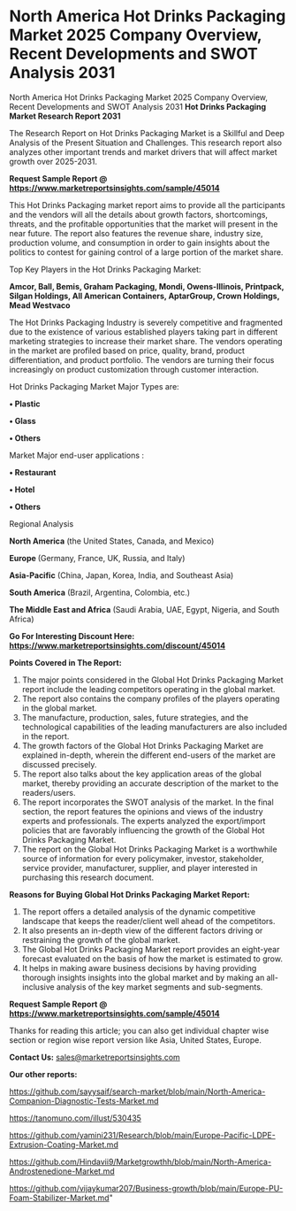 # North America Hot Drinks Packaging Market 2025 Company Overview, Recent Developments and SWOT Analysis 2031
 North America Hot Drinks Packaging Market 2025 Company Overview, Recent Developments and SWOT Analysis 2031
<strong>Hot Drinks Packaging Market Research Report 2031</strong>

The Research Report on Hot Drinks Packaging Market is a Skillful and Deep Analysis of the Present Situation and Challenges. This research report also analyzes other important trends and market drivers that will affect market growth over 2025-2031.

<strong>Request Sample Report @ <a href=https://www.marketreportsinsights.com/sample/45014>https://www.marketreportsinsights.com/sample/45014</a></strong>

This Hot Drinks Packaging market report aims to provide all the participants and the vendors will all the details about growth factors, shortcomings, threats, and the profitable opportunities that the market will present in the near future. The report also features the revenue share, industry size, production volume, and consumption in order to gain insights about the politics to contest for gaining control of a large portion of the market share.

Top Key Players in the Hot Drinks Packaging Market:

<strong>Amcor, Ball, Bemis, Graham Packaging, Mondi, Owens-Illinois, Printpack, Silgan Holdings, All American Containers, AptarGroup, Crown Holdings, Mead Westvaco</strong>

The Hot Drinks Packaging Industry is severely competitive and fragmented due to the existence of various established players taking part in different marketing strategies to increase their market share. The vendors operating in the market are profiled based on price, quality, brand, product differentiation, and product portfolio. The vendors are turning their focus increasingly on product customization through customer interaction.

Hot Drinks Packaging Market Major Types are:

<strong>•  Plastic

•  Glass

•  Others</strong>

Market Major end-user applications :

<strong>•  Restaurant

•  Hotel

•  Others</strong>

Regional Analysis

</u><strong><b>North America</b></strong> (the United States, Canada, and Mexico)

<strong><b>Europe </b></strong>(Germany, France, UK, Russia, and Italy)

<strong><b>Asia-Pacific</b></strong> (China, Japan, Korea, India, and Southeast Asia)

<strong><b>South America</b></strong> (Brazil, Argentina, Colombia, etc.)

<strong><b>The Middle East and Africa</b></strong> (Saudi Arabia, UAE, Egypt, Nigeria, and South Africa)

<strong>Go For Interesting Discount Here: <a href=https://www.marketreportsinsights.com/discount/45014>https://www.marketreportsinsights.com/discount/45014</a></strong>

<strong>Points Covered in The Report:</strong>
<ol>
  <li>The major points considered in the Global Hot Drinks Packaging Market report include the leading competitors operating in the global market.</li>
  <li>The report also contains the company profiles of the players operating in the global market.</li>
  <li>The manufacture, production, sales, future strategies, and the technological capabilities of the leading manufacturers are also included in the report.</li>
  <li>The growth factors of the Global Hot Drinks Packaging Market are explained in-depth, wherein the different end-users of the market are discussed precisely.</li>
  <li>The report also talks about the key application areas of the global market, thereby providing an accurate description of the market to the readers/users.</li>
  <li>The report incorporates the SWOT analysis of the market. In the final section, the report features the opinions and views of the industry experts and professionals. The experts analyzed the export/import policies that are favorably influencing the growth of the Global Hot Drinks Packaging Market.</li>
  <li>The report on the Global Hot Drinks Packaging Market is a worthwhile source of information for every policymaker, investor, stakeholder, service provider, manufacturer, supplier, and player interested in purchasing this research document.</li>
</ol>
<strong>Reasons for Buying Global Hot Drinks Packaging Market Report:</strong>

<ol>
  <li>The report offers a detailed analysis of the dynamic competitive landscape that keeps the reader/client well ahead of the competitors.</li>
  <li>It also presents an in-depth view of the different factors driving or restraining the growth of the global market.</li>
  <li>The Global Hot Drinks Packaging Market report provides an eight-year forecast evaluated on the basis of how the market is estimated to grow.</li>
  <li>It helps in making aware business decisions by having providing thorough insights insights into the global market and by making an all-inclusive analysis of the key market segments and sub-segments.</li>
</ol>
<strong>Request Sample Report @ <a href=https://www.marketreportsinsights.com/sample/45014>https://www.marketreportsinsights.com/sample/45014</a></strong>


Thanks for reading this article; you can also get individual chapter wise section or region wise report version like Asia, United States, Europe.

<strong>Contact Us:</strong>
sales@marketreportsinsights.com

<strong>Our other reports:</strong>

<a href=https://github.com/sayysaif/search-market/blob/main/North-America-Companion-Diagnostic-Tests-Market.md>https://github.com/sayysaif/search-market/blob/main/North-America-Companion-Diagnostic-Tests-Market.md</a>

<a href=https://tanomuno.com/illust/530435>https://tanomuno.com/illust/530435</a>

<a href=https://github.com/yamini231/Research/blob/main/Europe-Pacific-LDPE-Extrusion-Coating-Market.md>https://github.com/yamini231/Research/blob/main/Europe-Pacific-LDPE-Extrusion-Coating-Market.md</a>

<a href=https://github.com/Hindavii9/Marketgrowthh/blob/main/North-America-Androstenedione-Market.md>https://github.com/Hindavii9/Marketgrowthh/blob/main/North-America-Androstenedione-Market.md</a>

<a href=https://github.com/vijaykumar207/Business-growth/blob/main/Europe-PU-Foam-Stabilizer-Market.md>https://github.com/vijaykumar207/Business-growth/blob/main/Europe-PU-Foam-Stabilizer-Market.md</a>"

